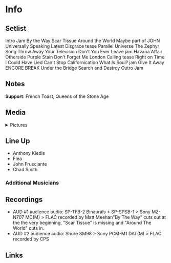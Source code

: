 # Info

## Setlist

Intro Jam
By the Way
Scar Tissue
Around the World
Maybe part of JOHN
Universally Speaking
Latest Disgrace tease
Parallel Universe
The Zephyr Song
Throw Away Your Television
Don't You Ever Leave jam
Havana Affair
Otherside
Purple Stain
Don't Forget Me
London Calling tease
Right on Time
I Could Have Lied
Can't Stop
Californication
What Is Soul? jam
Give It Away
ENCORE BREAK
Under the Bridge
Search and Destroy
Outro Jam

## Notes

**Support**: French Toast, Queens of the Stone Age

## Media 

<details>
  <summary>Pictures</summary>
  <!--<img alt="Setlist" title="Setlist" src="_.jpg" height="200" />-->
</details>

## Line Up

* Anthony Kiedis
* Flea
* John Frusciante
* Chad Smith

### Additional Musicians

## Recordings

* AUD #1 audience audio: SP-TFB-2 Binaurals > SP-SPSB-1 > Sony MZ-N707 MD(M) > FLAC recorded by Matt Meehan"By The Way" cuts out at the the very beginning, "Scar Tissue" is missing and "Around The World" cuts in.  
* AUD #2 audience audio: Shure SM98 > Sony PCM-M1 DAT(M) > FLAC recorded by CPS

## Links

